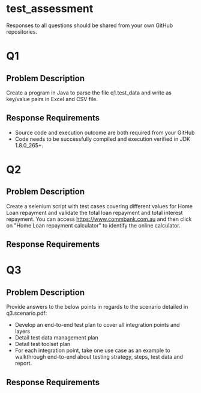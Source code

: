 # test_assessment
Responses to all questions should be shared from your own GitHub repositories.

# Q1
## Problem Description
Create a program in Java to parse the file q1.test_data and write as key/value pairs in Excel and CSV file.

## Response Requirements
- Source code and execution outcome are both required from your GitHub
- Code needs to be successfully compiled and execution verified in JDK 1.8.0_265+.

# Q2
## Problem Description
Create a selenium script with test cases covering different values for Home Loan repayment and validate the total loan repayment and total interest repayment. You can access https://www.commbank.com.au and then click on "Home Loan repayment calculator" to identify the online calculator.

## Response Requirements


# Q3
## Problem Description
Provide answers to the below points in regards to the scenario detailed in q3.scenario.pdf:
- Develop an end-to-end test plan to cover all integration points and layers
- Detail test data management plan
- Detail test toolset plan
- For each integration point, take one use case as an example to walkthrough end-to-end about testing strategy, steps, test data and report.

## Response Requirements

